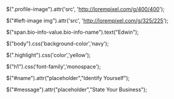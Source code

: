 $(".profile-image").attr('src', 'http://lorempixel.com/g/400/400');

$("#left-image img").attr('src', 'http://lorempixel.com/g/325/225');

$("span.bio-info-value.bio-info-name").text("Edwin");


$("body").css('background-color','navy');

$(".highlight").css('color','yellow');

$("h1").css('font-family','monospace');

$("#name").attr("placeholder","Identify Yourself");

$("#message").attr("placeholder","State Your Business");
